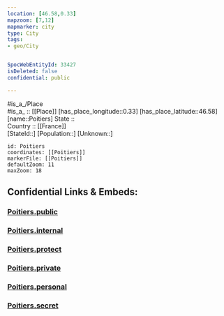 ```yaml
---
location: [46.58,0.33] 
mapzoom: [7,12] 
mapmarker: city 
type: City
tags:
- geo/City


SpocWebEntityId: 33427
isDeleted: false
confidential: public

---
```

#is_a_/Place  
#is_a_ :: [[Place]] 
[has_place_longitude::0.33] 
[has_place_latitude::46.58] 
[name::Poitiers] 
State ::  
Country :: [[France]]  
[StateId::] 
[Population::] 
[Unknown::] 


```leaflet
id: Poitiers
coordinates: [[Poitiers]] 
markerFile: [[Poitiers]] 
defaultZoom: 11 
maxZoom: 18
```


## Confidential Links & Embeds: 

### [Poitiers.public](/_public/\Earth\Continent\Europe\Europe~West\France\regions~France\Nouvelle-Aquitaine\departments~Aquitaine\Vienne\communes~Vienne\Poitiers\cities~PoitiersPoitiers.public.md) 

### [Poitiers.internal](/_internal/\Earth\Continent\Europe\Europe~West\France\regions~France\Nouvelle-Aquitaine\departments~Aquitaine\Vienne\communes~Vienne\Poitiers\cities~PoitiersPoitiers.internal.md) 

### [Poitiers.protect](/_protect/\Earth\Continent\Europe\Europe~West\France\regions~France\Nouvelle-Aquitaine\departments~Aquitaine\Vienne\communes~Vienne\Poitiers\cities~PoitiersPoitiers.protect.md) 

### [Poitiers.private](/_private/\Earth\Continent\Europe\Europe~West\France\regions~France\Nouvelle-Aquitaine\departments~Aquitaine\Vienne\communes~Vienne\Poitiers\cities~PoitiersPoitiers.private.md) 

### [Poitiers.personal](/_personal/\Earth\Continent\Europe\Europe~West\France\regions~France\Nouvelle-Aquitaine\departments~Aquitaine\Vienne\communes~Vienne\Poitiers\cities~PoitiersPoitiers.personal.md) 

### [Poitiers.secret](/_secret/\Earth\Continent\Europe\Europe~West\France\regions~France\Nouvelle-Aquitaine\departments~Aquitaine\Vienne\communes~Vienne\Poitiers\cities~PoitiersPoitiers.secret.md)

